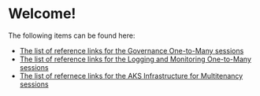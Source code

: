 # Welcome!

The following items can be found here:

* [The list of reference links for the Governance One-to-Many sessions](GovernanceReference)
* [The list of reference links for the Logging and Monitoring One-to-Many sessions](LoggingAndMonitoring)
* [The list of refernece links for the AKS Infrastructure for Multitenancy sessions](AKSReference.md)

